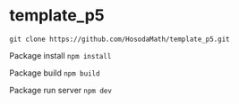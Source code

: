 # template_p5

```git clone https://github.com/HosodaMath/template_p5.git```

Package install
```npm install```

Package build
```npm build```

Package run server
```npm dev```